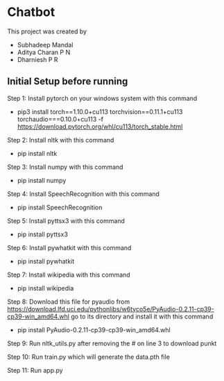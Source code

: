 # Chatbot

This project was created by 
- Subhadeep Mandal
- Aditya Charan P N
- Dharniesh P R

## Initial Setup before running

Step 1:
Install pytorch on your windows system with this command
- pip3 install torch==1.10.0+cu113 torchvision==0.11.1+cu113 torchaudio===0.10.0+cu113 -f https://download.pytorch.org/whl/cu113/torch_stable.html

Step 2:
Install nltk  with this command
- pip install nltk

Step 3:
Install numpy with this command
- pip install numpy

Step 4:
Install SpeechRecognition with this command
- pip install SpeechRecognition

Step 5:
Install pyttsx3 with this command
- pip install pyttsx3

Step 6:
Install pywhatkit with this command
- pip install pywhatkit

Step 7:
Install wikipedia with this command
- pip install wikipedia

Step 8:
Download this file for pyaudio from https://download.lfd.uci.edu/pythonlibs/w6tyco5e/PyAudio-0.2.11-cp39-cp39-win_amd64.whl
go to its directory and install it  with this command
- pip install PyAudio-0.2.11-cp39-cp39-win_amd64.whl

Step 9:
Run nltk_utils.py after removing the # on line 3 to download punkt

Step 10:
Run train.py which will generate the data.pth file

Step 11:
Run app.py
